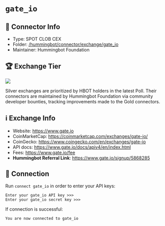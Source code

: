 # `gate_io`

## 📁 Connector Info

* Type: SPOT CLOB CEX
* Folder: [/hummingbot/connector/exchange/gate_io](https://github.com/hummingbot/hummingbot/tree/master/hummingbot/connector/exchange/gate_io)
* Maintainer: Hummingbot Foundation

## 🏆 Exchange Tier

![](https://img.shields.io/static/v1?label=Hummingbot&message=SILVER&color=white)

Silver exchanges are prioritized by HBOT holders in the latest Poll. Their connectors are maintained by Hummingbot Foundation via community developer bounties, tracking improvements made to the Gold connectors.

## ℹ️ Exchange Info

* Website: https://www.gate.io
* CoinMarketCap: https://coinmarketcap.com/exchanges/gate-io/
* CoinGecko: https://www.coingecko.com/en/exchanges/gate-io
* API docs: <https://www.gate.io/docs/apiv4/en/index.html>
* Fees: <https://www.gate.io/fee>
* **Hummingbot Referral Link**: <https://www.gate.io/signup/5868285>

## 🔑 Connection

Run `connect gate_io` in order to enter your API keys:

```
Enter your gate_io API key >>>
Enter your gate_io secret key >>>
```

If connection is successful:

```
You are now connected to gate_io
```
